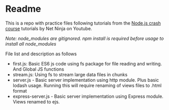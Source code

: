 # Readme

This is a repo with practice files following tutorials from the [Node.js crash course](https://youtube.com/playlist?list=PL4cUxeGkcC9jsz4LDYc6kv3ymONOKxwBU&si=wdcssbVf9nAz0_Xe) tutorials by Net Ninja on Youtube.

_Note: node_modules are gitignored. npm install is required before usage to install all node_modules_

File list and description as follows

- first.js: Basic ES6 js code using fs package for file reading and writing. And Global JS functions
- stream.js: Using fs to stream large data files in chunks
- server.js - Basic server implementation using http module. Plus basic lodash usage. Running this will require renaming of views files to .html format
- express-server.js - Basic server implementation using Express module. Views renamed to ejs.
